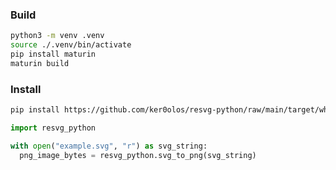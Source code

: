 ### Build

```bash
python3 -m venv .venv
source ./.venv/bin/activate
pip install maturin
maturin build
```

### Install

```bash
pip install https://github.com/ker0olos/resvg-python/raw/main/target/wheels/resvg_python-0.1.0-cp312-cp312-linux_x86_64.whl
```

```python
import resvg_python

with open("example.svg", "r") as svg_string:
  png_image_bytes = resvg_python.svg_to_png(svg_string)
```
